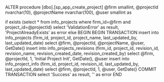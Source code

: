 ﻿ALTER procedure [dbo].[sp_app_create_project] @firm smallint, @projectId nvarchar(10), @projectName nvarchar(100), @user smallint as

if exists (select * from info_projects where firm_id=@firm and project_id=@projectId)
	select 'ValidationError' as result, 'ProjectAlreadyExists' as error
else
	BEGIN
		BEGIN TRANSACTION
			insert into info_projects (firm_id, project_id, project_name, last_updated_by, last_updated_date) select @firm, @projectId, @projectName, @user, GetDate()
			insert into info_projects_revisions (firm_id, project_id, revision_id, revision_name, revision_created_date, revision_created_by) select @firm, @projectId, 1, 'Initial Project Init', GetDate(), @user
			insert into info_project_info (firm_id, project_id, revision_id, last_updated_by, last_updated_date) select @firm, @projectId, 1, @user, GetDate()
		COMMIT TRANSACTION
		select 'Success' as result, '' as error
	END
